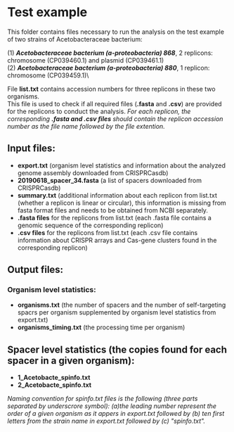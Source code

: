 # Test example

This folder contains files necessary to run the analysis on the test example of two strains of Acetobacteraceae bacterium:

(1) ***Acetobacteraceae bacterium (a-proteobacteria) 868***, 2 replicons: chromosome (CP039460.1) and plasmid (CP039461.1)\
(2) ***Acetobacteraceae bacterium (a-proteobacteria) 880***, 1 replicon: chromosome (CP039459.1)\


File __list.txt__ contains accession numbers for three replicons in these two organisms.\
This file is used to check if all required files (__.fasta__ and __.csv__) are provided for the replicons to conduct the analysis.
_For each replicon, the corresponding __.fasta and .csv files__ should contain the replicon accession number as the file name followed by the file extention._


## Input files:
* __export.txt__ (organism level statistics and information about the analyzed genome assembly downloaded from CRISPRCasdb) 
* __20190618_spacer_34.fasta__ (a list of spacers downloaded from CRISPRCasdb)
* __summary.txt__ (additional information about each replicon from list.txt (whether a replicon is linear or circular), this information is missing from fasta format files and needs to be obtained from NCBI separately.
* __.fasta files__ for the replicons from list.txt (each .fasta file contains a genomic sequence of the corresponding replicon) 
* __.csv files__ for the replicons from list.txt (each .csv file contains information about CRISPR arrays and Cas-gene clusters found in the corresponding replicon)

## Output files:

### Organism level statistics:
* __organisms.txt__ (the number of spacers and the number of self-targeting spacrs per organism supplemented by organism level statistics from export.txt)
* __organisms_timing.txt__ (the processing time per organism)

## Spacer level statistics (the copies found for each spacer in a given organism):
* __1_Acetobacte_spinfo.txt__
* __2_Acetobacte_spinfo.txt__ 

_Naming convention for spinfo.txt files is the following (three parts separated by underscrore symbol):
(a)the leading number represent the order of a given organism as it appers in export.txt followed by
(b) ten first letters from the strain name in export.txt followed by (c) "spinfo.txt"._


